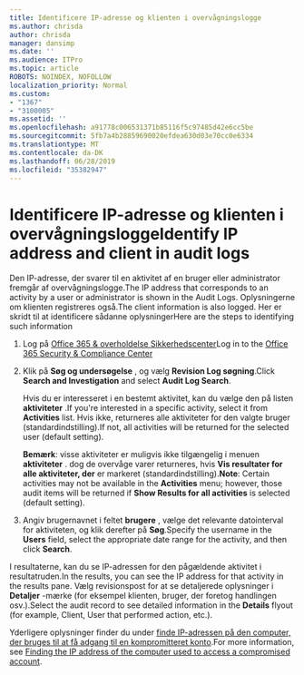 ```yaml
---
title: Identificere IP-adresse og klienten i overvågningslogge
ms.author: chrisda
author: chrisda
manager: dansimp
ms.date: ''
ms.audience: ITPro
ms.topic: article
ROBOTS: NOINDEX, NOFOLLOW
localization_priority: Normal
ms.custom:
- "1367"
- "3100005"
ms.assetid: ''
ms.openlocfilehash: a91778c006531371b85116f5c97485d42e6cc5be
ms.sourcegitcommit: 5fb7a4b28859690020efdea630d03e70cc0e6334
ms.translationtype: MT
ms.contentlocale: da-DK
ms.lasthandoff: 06/28/2019
ms.locfileid: "35382947"
---
```

# <a name="identify-ip-address-and-client-in-audit-logs"></a><span data-ttu-id="60707-102">Identificere IP-adresse og klienten i overvågningslogge</span><span class="sxs-lookup"><span data-stu-id="60707-102">Identify IP address and client in audit logs</span></span>

<span data-ttu-id="60707-103">Den IP-adresse, der svarer til en aktivitet af en bruger eller administrator fremgår af overvågningslogge.</span><span class="sxs-lookup"><span data-stu-id="60707-103">The IP address that corresponds to an activity by a user or administrator is shown in the Audit Logs.</span></span> <span data-ttu-id="60707-104">Oplysningerne om klienten registreres også.</span><span class="sxs-lookup"><span data-stu-id="60707-104">The client information is also logged.</span></span> <span data-ttu-id="60707-105">Her er skridt til at identificere sådanne oplysninger</span><span class="sxs-lookup"><span data-stu-id="60707-105">Here are the steps to identifying such information</span></span>

1. <span data-ttu-id="60707-106">Log på [Office 365 & overholdelse Sikkerhedscenter](https://protection.office.com/)</span><span class="sxs-lookup"><span data-stu-id="60707-106">Log in to the [Office 365 Security & Compliance Center](https://protection.office.com/)</span></span>

2. <span data-ttu-id="60707-107">Klik på **Søg og undersøgelse** , og vælg **Revision Log søgning**.</span><span class="sxs-lookup"><span data-stu-id="60707-107">Click **Search and Investigation** and select **Audit Log Search**.</span></span>

   <span data-ttu-id="60707-108">Hvis du er interesseret i en bestemt aktivitet, kan du vælge den på listen **aktiviteter** .</span><span class="sxs-lookup"><span data-stu-id="60707-108">If you're interested in a specific activity, select it from **Activities** list.</span></span> <span data-ttu-id="60707-109">Hvis ikke, returneres alle aktiviteter for den valgte bruger (standardindstilling).</span><span class="sxs-lookup"><span data-stu-id="60707-109">If not, all activities will be returned for the selected user (default setting).</span></span>

   <span data-ttu-id="60707-110">**Bemærk**: visse aktiviteter er muligvis ikke tilgængelig i menuen **aktiviteter** . dog de overvåge varer returneres, hvis **Vis resultater for alle aktiviteter, der** er markeret (standardindstilling).</span><span class="sxs-lookup"><span data-stu-id="60707-110">**Note**: Certain activities may not be available in the **Activities** menu; however, those audit items will be returned if **Show Results for all activities** is selected (default setting).</span></span>

3. <span data-ttu-id="60707-111">Angiv brugernavnet i feltet **brugere** , vælge det relevante datointerval for aktiviteten, og klik derefter på **Søg**.</span><span class="sxs-lookup"><span data-stu-id="60707-111">Specify the username in the **Users** field, select the appropriate date range for the activity, and then click **Search**.</span></span>

<span data-ttu-id="60707-112">I resultaterne, kan du se IP-adressen for den pågældende aktivitet i resultatruden.</span><span class="sxs-lookup"><span data-stu-id="60707-112">In the results, you can see the IP address for that activity in the results pane.</span></span> <span data-ttu-id="60707-113">Vælg revisionspost for at se detaljerede oplysninger i **Detaljer** -mærke (for eksempel klienten, bruger, der foretog handlingen osv.).</span><span class="sxs-lookup"><span data-stu-id="60707-113">Select the audit record to see detailed information in the **Details** flyout (for example, Client, User that performed action, etc.).</span></span>

<span data-ttu-id="60707-114">Yderligere oplysninger finder du under [finde IP-adressen på den computer, der bruges til at få adgang til en kompromitteret konto](https://docs.microsoft.com/office365/securitycompliance/auditing-troubleshooting-scenarios#finding-the-ip-address-of-the-computer-used-to-access-a-compromised-account).</span><span class="sxs-lookup"><span data-stu-id="60707-114">For more information, see [Finding the IP address of the computer used to access a compromised account](https://docs.microsoft.com/office365/securitycompliance/auditing-troubleshooting-scenarios#finding-the-ip-address-of-the-computer-used-to-access-a-compromised-account).</span></span>
